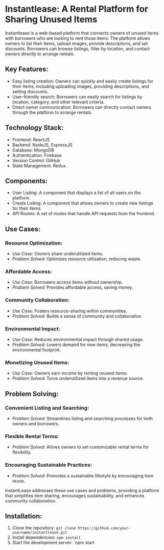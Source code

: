 # Instantlease: A Rental Platform for Sharing Unused Items

Instantlease is a web-based platform that connects owners of unused items with borrowers who are looking to rent those items. The platform allows owners to list their items, upload images, provide descriptions, and set discounts. Borrowers can browse listings, filter by location, and contact owners directly to arrange rentals.

## Key Features:

* Easy listing creation: Owners can quickly and easily create listings for their items, including uploading images, providing descriptions, and setting discounts.
* User-friendly search: Borrowers can easily search for listings by location, category, and other relevant criteria.
* Direct owner communication: Borrowers can directly contact owners through the platform to arrange rentals.

## Technology Stack:

* Frontend: ReactJS
* Backend: NodeJS, ExpressJS
* Database: MongoDB
* Authentication: Firebase
* Version Control: GitHub
* State Management: Redux

## Components:

* User Listing: A component that displays a list of all users on the platform.
* Create Listing: A component that allows owners to create new listings for their items.
* API Routes: A set of routes that handle API requests from the frontend.

## Use Cases:

### Resource Optimization:

* *Use Case:* Owners share underutilized items.
* *Problem Solved:* Optimizes resource utilization, reducing waste.

### Affordable Access:

* *Use Case:* Borrowers access items without ownership.
* *Problem Solved:* Provides affordable access, saving money.

### Community Collaboration:

* *Use Case:* Fosters resource-sharing within communities.
* *Problem Solved:* Builds a sense of community and collaboration.

### Environmental Impact:

* *Use Case:* Reduces environmental impact through shared usage.
* *Problem Solved:* Lowers demand for new items, decreasing the environmental footprint.

### Monetizing Unused Items:

* *Use Case:* Owners earn income by renting unused items.
* *Problem Solved:* Turns underutilized items into a revenue source.

## Problem Solving:

### Convenient Listing and Searching:

* *Problem Solved:* Streamlines listing and searching processes for both owners and borrowers.

### Flexible Rental Terms:

* *Problem Solved:* Allows owners to set customizable rental terms for flexibility.

### Encouraging Sustainable Practices:

* *Problem Solved:* Promotes a sustainable lifestyle by encouraging item reuse.

InstantLease addresses these use cases and problems, providing a platform that simplifies item sharing, encourages sustainability, and enhances community collaboration.

## Installation:

1. Clone the repository: `git clone https://github.com/your-username/instantlease.git`
2. Install dependencies: `npm install`
3. Start the development server: `npm start
